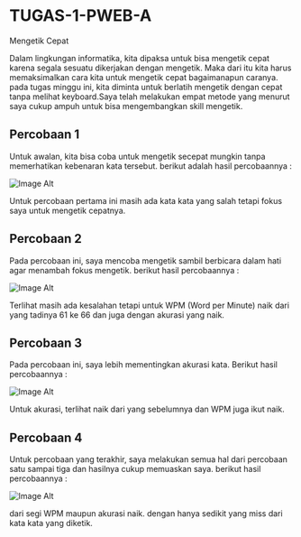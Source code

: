 # TUGAS-1-PWEB-A
Mengetik Cepat

Dalam lingkungan informatika, kita dipaksa untuk bisa mengetik cepat karena segala sesuatu dikerjakan dengan mengetik. Maka dari itu kita harus memaksimalkan cara kita untuk mengetik cepat bagaimanapun caranya. pada tugas minggu ini, kita diminta untuk berlatih mengetik dengan cepat tanpa melihat keyboard.Saya telah melakukan empat metode yang menurut saya cukup ampuh untuk bisa mengembangkan skill mengetik. 
## Percobaan 1
Untuk awalan, kita bisa coba untuk mengetik secepat mungkin tanpa memerhatikan kebenaran kata tersebut. berikut adalah hasil percobaannya :

![Image Alt](image_url)

Untuk percobaan pertama ini masih ada kata kata yang salah tetapi fokus saya untuk mengetik cepatnya.

## Percobaan 2
Pada percobaan ini, saya mencoba mengetik sambil berbicara dalam hati agar menambah fokus mengetik. berikut hasil percobaannya :

![Image Alt](image_url)

Terlihat masih ada kesalahan tetapi untuk WPM (Word per Minute) naik dari yang tadinya 61 ke 66 dan juga dengan akurasi yang naik.

## Percobaan 3
Pada percobaan ini, saya lebih mementingkan akurasi kata. Berikut hasil percobaannya :

![Image Alt](image_url)

Untuk akurasi, terlihat naik dari yang sebelumnya dan WPM juga ikut naik.

## Percobaan 4
Untuk percobaan yang terakhir, saya melakukan semua hal dari percobaan satu sampai tiga dan hasilnya cukup memuaskan saya. berikut hasil percobaannya :

![Image Alt](image_url)

dari segi WPM maupun akurasi naik. dengan hanya sedikit yang miss dari kata kata yang diketik.
